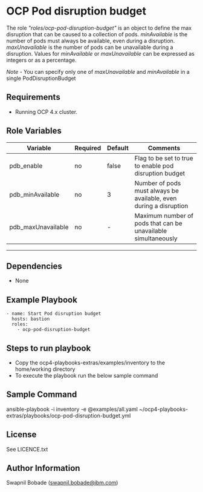 OCP Pod disruption budget
=======================================

The role *"roles/ocp-pod-disruption-budget"* is an object to define the max disruption that can be caused to a collection of pods.
*minAvailable* is the number of pods must always be available, even during a disruption.
*maxUnavailable* is the number of pods can be unavailable during a disruption.
Values for *minAvailable* or *maxUnavailable* can be expressed as integers or as a percentage.

*Note -* You can specify only one of *maxUnavailable* and *minAvailable* in a single PodDisruptionBudget



Requirements
------------

 - Running OCP 4.x cluster.


Role Variables
--------------

| Variable                       | Required | Default                   |Comments                                                                                                                                                                                                                                                                          |
|--------------------------------|----------|---------------------------|----------------------------------------------------------------------------------------------------------------------------------------------------------------------------------------------------------------------------------------------------------------------------------|
| pdb_enable        		     | no       | false                     | Flag to be set to true to enable pod disruption budget |   
| pdb_minAvailable        		 | no       | 3                         | Number of pods must always be available, even during a disruption |   
| pdb_maxUnavailable             | no       | -                         | Maximum number of pods that can be unavailable simultaneously |                   
-------------------------------------------------------------------------------------------------------------------------------------------------------------------------------------------------------------------------------------------------------------------------------------------------------------------------------------------------------------


Dependencies
------------

 - None


Example Playbook
----------------

    - name: Start Pod disruption budget
      hosts: bastion
      roles:
        - ocp-pod-disruption-budget


Steps to run playbook
----------------------

 - Copy the ocp4-playbooks-extras/examples/inventory to the home/working directory
 - To execute the playbook run the below sample command


Sample Command
---------------

ansible-playbook -i inventory -e @examples/all.yaml ~/ocp4-playbooks-extras/playbooks/ocp-pod-disruption-budget.yml


License
-------

See LICENCE.txt


Author Information
------------------

Swapnil Bobade (swapnil.bobade@ibm.com)
